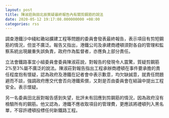 ```yaml
---
layout: post
title: 陳淑莊與田北辰質疑最終報告內有關剪鋼筋的說法
date: 2020-05-12 19:17:08.000000000 +08:00
categories: rss
---
```


調查港鐵沙中綫紅磡站擴建工程等問題的委員會發表最終報告，表示項目有剪短鋼筋的情況，但並不廣泛。報告又指出，港鐵公司及承建商禮頓須對各自的管理和監察系統出現嚴重失誤負責，政府作為監督者，亦應負上部分責任。

立法會鐵路事宜小組委員會委員陳淑莊說，對報告的發現令人震驚，質疑剪鋼筋2%至3%屬不廣泛的說法。陳淑莊對報告指出工程承辦商禮頓在事件要承擔的責任程度抱有懷疑，認為政府及港鐵在記者會中表示歉意，均欠缺誠意，就責任問題避而不談，強調政府應交代會否向港鐵索償，又對是否由委員會在結論中提出工程安全。表示懷疑。

另一名委員田北辰對報告感到失望，批評未有回應到剪鋼筋的情況，因為政府沒有檢驗所有的鋼筋。他又認為，港鐵不應收取項目的管理費，更應該將禮頓列入黑名單，不容許禮頓投標任何新鐵路工程。
